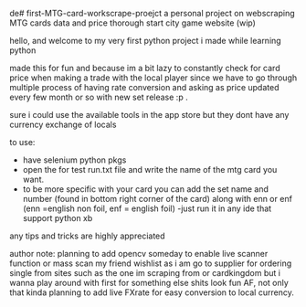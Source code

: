 de# first-MTG-card-workscrape-proejct
a personal project on webscraping MTG cards data and price thorough start city game website (wip)

hello, and welcome to my very first python project i made while learning python

made this for fun and because im a bit lazy to constantly check for card price when making a trade with the local player 
since we have to go through multiple process of having rate conversion and asking as price updated every few month or so
with new set release :p .

sure i could use the available tools in the app store but they dont have any currency exchange of locals


to use:
- have selenium python pkgs
- open the for test run.txt file and write the name of the mtg card you want.
- to be more specific with your card you can add the set name and number (found in bottom right corner of the card)
  along with enn or enf (enn =english non foil, enf = english foil)
-just run it in any ide that support python xb

any tips and tricks are highly appreciated



author note: planning to add opencv someday to enable live scanner function or mass scan my friend wishlist as i am go to supplier for ordering single 
             from sites such as the one im scraping from or cardkingdom  but i wanna play around with first for something else
             shits look fun AF, not only that kinda planning to add live FXrate for easy conversion to local currency.
